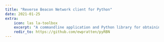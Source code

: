 ```yaml
---
title: "Reverse Beacon Network client for Python"
date: 2021-01-25
extra:
    icon: las la-toolbox
    excerpt: "A commandline application and Python library for obtaining real-time data from the Reverse Beacon Network"
    redir_to: https://github.com/ewpratten/pyRBN
---
```

